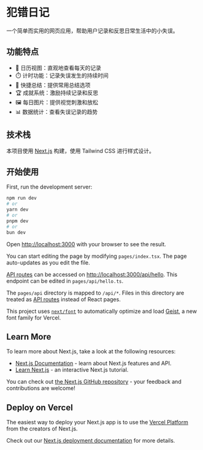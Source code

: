 # 犯错日记

一个简单而实用的网页应用，帮助用户记录和反思日常生活中的小失误。

## 功能特点

- 📅 日历视图：直观地查看每天的记录
- ⏱️ 计时功能：记录失误发生的持续时间
- 📝 快捷总结：提供常用总结选项
- 🏆 成就系统：激励持续记录和反思
- 🖼️ 每日图片：提供视觉刺激和放松
- 📊 数据统计：查看失误记录的趋势

## 技术栈

本项目使用 [Next.js](https://nextjs.org) 构建，使用 Tailwind CSS 进行样式设计。

## 开始使用

First, run the development server:

```bash
npm run dev
# or
yarn dev
# or
pnpm dev
# or
bun dev
```

Open [http://localhost:3000](http://localhost:3000) with your browser to see the result.

You can start editing the page by modifying `pages/index.tsx`. The page auto-updates as you edit the file.

[API routes](https://nextjs.org/docs/pages/building-your-application/routing/api-routes) can be accessed on [http://localhost:3000/api/hello](http://localhost:3000/api/hello). This endpoint can be edited in `pages/api/hello.ts`.

The `pages/api` directory is mapped to `/api/*`. Files in this directory are treated as [API routes](https://nextjs.org/docs/pages/building-your-application/routing/api-routes) instead of React pages.

This project uses [`next/font`](https://nextjs.org/docs/pages/building-your-application/optimizing/fonts) to automatically optimize and load [Geist](https://vercel.com/font), a new font family for Vercel.

## Learn More

To learn more about Next.js, take a look at the following resources:

- [Next.js Documentation](https://nextjs.org/docs) - learn about Next.js features and API.
- [Learn Next.js](https://nextjs.org/learn-pages-router) - an interactive Next.js tutorial.

You can check out [the Next.js GitHub repository](https://github.com/vercel/next.js) - your feedback and contributions are welcome!

## Deploy on Vercel

The easiest way to deploy your Next.js app is to use the [Vercel Platform](https://vercel.com/new?utm_medium=default-template&filter=next.js&utm_source=create-next-app&utm_campaign=create-next-app-readme) from the creators of Next.js.

Check out our [Next.js deployment documentation](https://nextjs.org/docs/pages/building-your-application/deploying) for more details.
